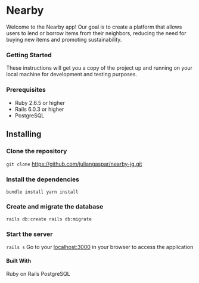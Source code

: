 # Nearby
Welcome to the Nearby app! Our goal is to create a platform that allows users to lend or borrow items from their neighbors, reducing the need for buying new items and promoting sustainability.

### Getting Started
These instructions will get you a copy of the project up and running on your local machine for development and testing purposes.

### Prerequisites
- Ruby 2.6.5 or higher
- Rails 6.0.3 or higher
- PostgreSQL

## Installing
### Clone the repository
`git clone` https://github.com/juliangaspar/nearby-jg.git

### Install the dependencies
`bundle install
yarn install`

### Create and migrate the database
`rails db:create
rails db:migrate`

### Start the server
`rails s`
Go to your [localhost:3000](http://localhost:3000)  in your browser to access the application

#### Built With
Ruby on Rails
PostgreSQL
